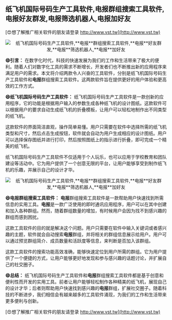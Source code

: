 ## **纸飞机国际号码生产工具软件,**电报**群组搜索工具软件,**电报**好友群发,**电报**筛选机器人,**电报**加好友**

[😍想了解推广相关软件的朋友请登录 http://www.vst.tw](http://www.vst.tw)

 <center><img src="https://vst.tw/MP4/tuiguang/png/5.png" alt="纸飞机国际号码生产工具软件,**电报**群组搜索工具软件,**电报**好友群发,**电报**筛选机器人,**电报**加好友"></center>

**😄引言：**
在数字化时代，科技的快速发展为我们的工作和生活带来了极大的便利。随着人们对数字化工具的需求不断增长，开发者们也不断推出新的应用程序来满足用户的需求。本文将介绍两款令人兴奋的工具软件，分别是纸飞机国际号码生产工具软件和**电报**群组搜索工具软件。这两款软件旨在提供更好的用户体验和更高效的工作方式。

**😄纸飞机国际号码生产工具软件：**
纸飞机国际号码生产工具软件是一款创新的应用程序，它的功能是根据用户输入的参数生成各种纸飞机的设计图纸。这款软件可以根据用户的要求自动生成纸飞机的折叠模板，让用户可以轻松地制作出不同类型的纸飞机。

这款软件的界面简洁直观，操作简单易懂。用户只需要在软件中选择所需的纸飞机类型和尺寸，然后点击生成按钮，软件就会自动为用户生成相应的设计图纸。用户可以选择保存图纸并进行打印，然后按照图纸上的指示进行折叠，即可完成一个精美的纸飞机。

纸飞机国际号码生产工具软件不仅适用于个人玩乐，也可以应用于学校教育和团队建设等活动中。它为用户提供了一个创意无限的平台，让用户能够享受到制作纸飞机的乐趣，并展示自己的设计才华。

 <center><img src="https://vst.tw/MP4/tuiguang/png/8.png" alt="纸飞机国际号码生产工具软件,**电报**群组搜索工具软件,**电报**好友群发,**电报**筛选机器人,**电报**加好友"></center>

**😄**电报**群组搜索工具软件：**
**电报**群组搜索工具软件是一款帮助用户快速找到所需信息的实用工具。**电报**是一款广泛使用的即时通讯应用程序，用户可以在其中创建和加入各种群组。然而，随着群组数量的增加，有时候用户会因为找不到感兴趣的群组而感到困扰。

这款工具软件的目的就是解决这个问题。用户只需要在软件中输入关键词或者感兴趣的主题，软件就会自动搜索**电报**群组，并将相关的群组信息展示给用户。用户可以通过预览群组简介、成员数量和活跃度等信息，来判断是否加入该群组。

这款工具软件的搜索功能高效准确，能够快速定位到用户所需的群组。它为用户提供了一个便捷的方式，让用户能够更好地发现和参与感兴趣的话题讨论，并扩展自己的社交圈子。

**😄总结：**
纸飞机国际号码生产工具软件和**电报**群组搜索工具软件都是基于创意和便利性而开发的实用工具。前者让用户能够轻松制作各种精美的纸飞机，展现自己的设计才华；后者则帮助用户快速找到感兴趣的**电报**群组，扩展社交圈子。随着科技的不断进步，我们相信会有越来越多的工具软件涌现，为我们的工作和生活带来更多便利与创新。

[😍想了解推广相关软件的朋友请登录 http://www.vst.tw](http://www.vst.tw)



